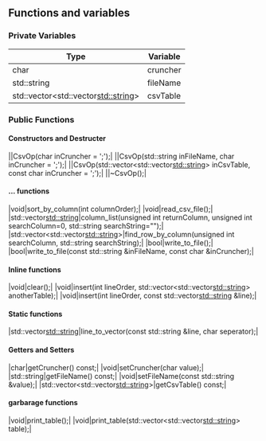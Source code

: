 ## Functions and variables

### Private Variables

|Type|Variable|
|-------------|-------------|
|char|cruncher|
|std::string|fileName|
|std::vector<std::vector<std::string>>|csvTable|

### Public Functions

#### Constructors and Destructer

||CsvOp(char inCruncher = ';');|
||CsvOp(std::string inFileName, char inCruncher = ';');|
||CsvOp(std::vector<std::vector<std::string>> inCsvTable, const char inCruncher = ';');|
||~CsvOp();|

#### ... functions

|void|sort_by_column(int columnOrder);|
|void|read_csv_file();|
|std::vector<std::string>|column_list(unsigned int returnColumn, unsigned int searchColumn=0, std::string searchString="");|
|std::vector<std::vector<std::string>>|find_row_by_column(unsigned int searchColumn, std::string searchString);|
|bool|write_to_file();|
|bool|write_to_file(const std::string &inFileName, const char &inCruncher);|

#### Inline functions

|void|clear();|
|void|insert(int lineOrder, std::vector<std::vector<std::string>> anotherTable);|
|void|insert(int lineOrder, const std::vector<std::string> &line);|

#### Static functions

|std::vector<std::string>|line_to_vector(const std::string &line, char seperator);|

#### Getters and Setters

|char|getCruncher() const;|
|void|setCruncher(char value);|
|std::string|getFileName() const;|
|void|setFileName(const std::string &value);|
|std::vector<std::vector<std::string>>|getCsvTable() const;|

#### garbarage functions
|void|print_table();|
|void|print_table(std::vector<std::vector<std::string>> table);|
